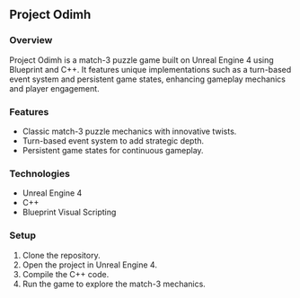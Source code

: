 ## **Project Odimh**

### Overview
Project Odimh is a match-3 puzzle game built on Unreal Engine 4 using Blueprint and C++. It features unique implementations such as a turn-based event system and persistent game states, enhancing gameplay mechanics and player engagement.

### Features
- Classic match-3 puzzle mechanics with innovative twists.
- Turn-based event system to add strategic depth.
- Persistent game states for continuous gameplay.

### Technologies
- Unreal Engine 4
- C++
- Blueprint Visual Scripting

### Setup
1. Clone the repository.
2. Open the project in Unreal Engine 4.
3. Compile the C++ code.
4. Run the game to explore the match-3 mechanics.
